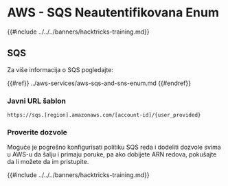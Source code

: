 # AWS - SQS Neautentifikovana Enum

{{#include ../../../banners/hacktricks-training.md}}

## SQS

Za više informacija o SQS pogledajte:

{{#ref}}
../aws-services/aws-sqs-and-sns-enum.md
{{#endref}}

### Javni URL šablon
```
https://sqs.[region].amazonaws.com/[account-id]/{user_provided}
```
### Proverite dozvole

Moguće je pogrešno konfigurisati politiku SQS reda i dodeliti dozvole svima u AWS-u da šalju i primaju poruke, pa ako dobijete ARN redova, pokušajte da li možete da im pristupite.

{{#include ../../../banners/hacktricks-training.md}}
